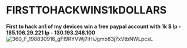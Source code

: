 # FIRSTTOHACKWINS1kDOLLARS
**First to hack an1 of my devices win a free paypal account with 1k $
Ip - 185.106.29.221
Ip - 130.193.248.100**
![360_F_198830916_gFI9RYVWj7iHiJgmb83j7xVtbNWLpcsL](https://github.com/Vanshu0001/FIRSTTOHACKWINS1kDOLLARS/assets/156429013/971aa613-e4a7-41d1-a15d-bda8b2cdf644)
